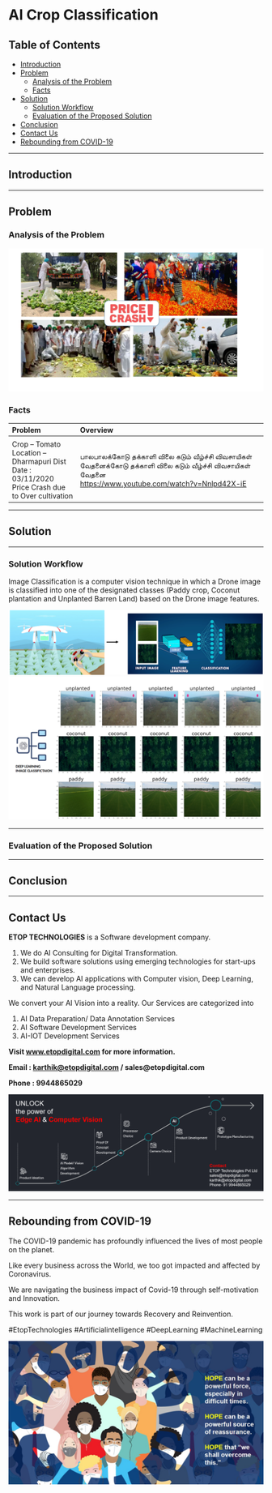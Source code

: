 # AI Crop Classification

## Table of Contents ##

* [Introduction](https://github.com/Karthikkannan-AI/AI-Crop-Classification#introduction)
* [Problem](https://github.com/Karthikkannan-AI/AI-Crop-Classification#problem)
  * [Analysis of the Problem](https://github.com/Karthikkannan-AI/AI-Crop-Classification#analysis-of-the-problem)
  * [Facts](https://github.com/Karthikkannan-AI/AI-Crop-Classification#facts)
* [Solution](https://github.com/Karthikkannan-AI/AI-Crop-Classification#solution)
  * [Solution Workflow](https://github.com/Karthikkannan-AI/AI-Crop-Classification#solution-workflow)
  * [Evaluation of the Proposed Solution](https://github.com/Karthikkannan-AI/AI-Crop-Classification#evaluation-of-the-proposed-solution)
* [Conclusion](https://github.com/Karthikkannan-AI/AI-Crop-Classification#conclusion)
* [Contact Us](https://github.com/Karthikkannan-AI/AI-Crop-Classification#contact-us)
* [Rebounding from COVID-19](https://github.com/Karthikkannan-AI/AI-Crop-Classification#rebounding-from-covid-19)

- - - -

## Introduction ##



- - - -

## Problem ##

### Analysis of the Problem ###

<img src="https://github.com/Karthikkannan-AI/AI-Crop-Classification/blob/main/resources/Problem%201.png">

### Facts ###

| Problem | Overview |
| :---------- | :---------- |
|  |  |
| Crop – Tomato <br> Location – Dharmapuri Dist <br> Date : 03/11/2020 <br> Price Crash due to Over cultivation | பாலபாலக்கோடு தக்காளி விலை கடும் வீழ்ச்சி விவசாயிகள் வேதனைக்கோடு தக்காளி விலை கடும் வீழ்ச்சி விவசாயிகள் வேதனை <br> https://www.youtube.com/watch?v=Nnlpd42X-iE |

- - - -

## Solution ##



- - - -

### Solution Workflow ###

Image Classification is a computer vision technique in which a Drone image is classified into one of the designated classes (Paddy crop, Coconut plantation and Unplanted Barren Land)  based on the Drone image features. 

<img src="https://github.com/Karthikkannan-AI/AI-Crop-Classification/blob/main/resources/Solution%20Workflow%201.png">

<img src="https://github.com/Karthikkannan-AI/AI-Crop-Classification/blob/main/resources/Solution%20Workflow%202.png">

- - - -

### Evaluation of the Proposed Solution ###



- - - -

## Conclusion ##



- - - -

## Contact Us ##

__ETOP TECHNOLOGIES__ is a Software development company. 
1. We do AI Consulting for Digital Transformation.
2. We build software solutions using emerging technologies for start-ups and enterprises. 
3. We can develop AI applications with Computer vision, Deep Learning, and Natural Language processing.

We convert your AI Vision into a reality. Our Services are categorized into 
1. AI Data Preparation/ Data Annotation Services 
2. AI Software Development Services 
3. AI-IOT Development Services

__Visit www.etopdigital.com for more information.__

__Email : karthik@etopdigital.com / sales@etopdigital.com__
          
__Phone : 9944865029__

<img src="https://github.com/Karthikkannan-AI/AI-Crop-Classification/blob/main/resources/About%20ETOP%20Technologies_Github.png">

- - - -

## Rebounding from COVID-19 ##

The COVID-19 pandemic has profoundly influenced the lives of most people on the planet.

Like every business across the World, we too got impacted and affected by Coronavirus.

We are navigating the business impact of Covid-19 through self-motivation and Innovation.

This work is part of our journey towards Recovery and Reinvention.

#EtopTechnologies #Artificialintelligence #DeepLearning #MachineLearning


<img src="https://github.com/Karthikkannan-AI/AI-Crop-Classification/blob/main/resources/CoronaPandemic.jpeg">
